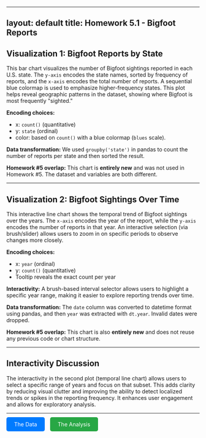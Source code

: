 
---
layout: default
title: Homework 5.1 - Bigfoot Reports
---

## Visualization 1: Bigfoot Reports by State

This bar chart visualizes the number of Bigfoot sightings reported in each U.S. state. The `y-axis` encodes the state names, sorted by frequency of reports, and the `x-axis` encodes the total number of reports. A sequential blue colormap is used to emphasize higher-frequency states. This plot helps reveal geographic patterns in the dataset, showing where Bigfoot is most frequently "sighted."

**Encoding choices:** 
- x: `count()` (quantitative) 
- y: `state` (ordinal) 
- color: based on `count()` with a blue colormap (`blues` scale).

**Data transformation:** We used `groupby('state')` in pandas to count the number of reports per state and then sorted the result.

**Homework #5 overlap:** This chart is **entirely new** and was not used in Homework #5. The dataset and variables are both different.

---

## Visualization 2: Bigfoot Sightings Over Time

This interactive line chart shows the temporal trend of Bigfoot sightings over the years. The `x-axis` encodes the year of the report, while the `y-axis` encodes the number of reports in that year. An interactive selection (via brush/slider) allows users to zoom in on specific periods to observe changes more closely.

**Encoding choices:**
- x: `year` (ordinal)
- y: `count()` (quantitative)
- Tooltip reveals the exact count per year

**Interactivity:** A brush-based interval selector allows users to highlight a specific year range, making it easier to explore reporting trends over time.

**Data transformation:** The `date` column was converted to datetime format using pandas, and then `year` was extracted with `dt.year`. Invalid dates were dropped.

**Homework #5 overlap:** This chart is also **entirely new** and does not reuse any previous code or chart structure.

---

## Interactivity Discussion

The interactivity in the second plot (temporal line chart) allows users to select a specific range of years and focus on that subset. This adds clarity by reducing visual clutter and improving the ability to detect localized trends or spikes in the reporting frequency. It enhances user engagement and allows for exploratory analysis.

---

<div style="margin-top: 20px;">
    <a href="https://raw.githubusercontent.com/UIUC-iSchool-DataViz/is445_data/main/bfro_reports_fall2022.csv" target="_blank" style="padding:10px 20px; background-color:#007bff; color:white; text-decoration:none; border-radius:5px;">The Data</a>
    <a href="https://github.com/LantingFang/hw5/blob/main/hw5_notebook.ipynb" target="_blank" style="padding:10px 20px; background-color:#28a745; color:white; text-decoration:none; border-radius:5px; margin-left: 10px;">The Analysis</a>
</div>
